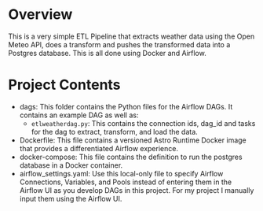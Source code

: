 Overview
========

This is a very simple ETL Pipeline that extracts weather data using the Open Meteo API, does a transform and pushes the transformed data into a Postgres database. This is all done using Docker and Airflow.

Project Contents
================

- dags: This folder contains the Python files for the Airflow DAGs. It contains an example DAG as well as:
    - `etlweatherdag.py`: This contains the connection ids, dag_id and tasks for the dag to extract, transform, and load the data.
- Dockerfile: This file contains a versioned Astro Runtime Docker image that provides a differentiated Airflow experience.
- docker-compose: This file contains the definition to run the postgres database in a Docker container. 
- airflow_settings.yaml: Use this local-only file to specify Airflow Connections, Variables, and Pools instead of entering them in the Airflow UI as you develop DAGs in this project. For my project I manually input them using the Airflow UI.

